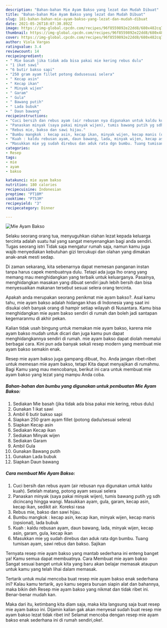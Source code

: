 ```yaml
---
description: "Bahan-bahan Mie Ayam Bakso yang lezat dan Mudah Dibuat"
title: "Bahan-bahan Mie Ayam Bakso yang lezat dan Mudah Dibuat"
slug: 181-bahan-bahan-mie-ayam-bakso-yang-lezat-dan-mudah-dibuat
date: 2021-05-26T18:07:30.892Z
image: https://img-global.cpcdn.com/recipes/96f8559892e22dd8/680x482cq70/mie-ayam-bakso-foto-resep-utama.jpg
thumbnail: https://img-global.cpcdn.com/recipes/96f8559892e22dd8/680x482cq70/mie-ayam-bakso-foto-resep-utama.jpg
cover: https://img-global.cpcdn.com/recipes/96f8559892e22dd8/680x482cq70/mie-ayam-bakso-foto-resep-utama.jpg
author: Viola Vargas
ratingvalue: 3.4
reviewcount: 14
recipeingredient:
- " Mie basah jika tidak ada bisa pakai mie kering rebus dulu"
- "1 ikat sawi"
- "6 butir bakso sapi"
- "250 gram ayam fillet potong dadusesuai selera"
- " Kecap asin"
- " Kecap ikan"
- " Minyak wijen"
- " Garam"
- " Gula"
- " Bawang putih"
- " Lada bubuk"
- " Daun bawang"
recipeinstructions:
- "Cuci bersih dan rebus ayam (air rebusan nya digunakan untuk kaldu kuah). Setelah matang, potong ayam sesuai selera"
- "Panaskan minyak (saya pakai minyak wijen), tumis bawang putih yg sdh dicincang hingga wangi. Masukkan ayam, gula, garam, kecap asin, kecap ikan, sedikit air. Koreksi rasa"
- "Rebus mie, bakso dan sawi hijau."
- "Bumbu mangkok : kecap asin, kecap ikan, minyak wijen, kecap manis (opsional), lada bubuk"
- "Kuah : kaldu rebusan ayam, daun bawang, lada, minyak wijen, kecap asin, garam, gula, kecap ikan"
- "Masukkan mie yg sudah direbus dan aduk rata dgn bumbu. Tuang tumisan ayam, sawi rebus dan bakso. Sajikan"
categories:
- Resep
tags:
- mie
- ayam
- bakso

katakunci: mie ayam bakso 
nutrition: 180 calories
recipecuisine: Indonesian
preptime: "PT18M"
cooktime: "PT53M"
recipeyield: "3"
recipecategory: Dinner

---
```



![Mie Ayam Bakso](https://img-global.cpcdn.com/recipes/96f8559892e22dd8/680x482cq70/mie-ayam-bakso-foto-resep-utama.jpg)

Selaku seorang orang tua, menyuguhkan olahan lezat kepada keluarga tercinta adalah suatu hal yang sangat menyenangkan bagi anda sendiri. Tugas seorang istri Tidak saja mengatur rumah saja, namun kamu juga wajib menyediakan kebutuhan gizi tercukupi dan olahan yang dimakan anak-anak mesti sedap.

Di zaman  sekarang, kita sebenarnya dapat memesan panganan instan tanpa harus capek membuatnya dulu. Tetapi ada juga lho orang yang memang mau menghidangkan yang terbaik untuk keluarganya. Pasalnya, menghidangkan masakan yang dibuat sendiri jauh lebih bersih dan bisa menyesuaikan makanan tersebut sesuai selera orang tercinta. 



Apakah anda merupakan seorang penikmat mie ayam bakso?. Asal kamu tahu, mie ayam bakso adalah hidangan khas di Indonesia yang saat ini disukai oleh banyak orang di hampir setiap wilayah di Nusantara. Kamu bisa menghidangkan mie ayam bakso sendiri di rumah dan boleh jadi santapan kegemaranmu di akhir pekan.

Kalian tidak usah bingung untuk memakan mie ayam bakso, karena mie ayam bakso mudah untuk dicari dan juga kamu pun dapat menghidangkannya sendiri di rumah. mie ayam bakso dapat diolah memalui berbagai cara. Kini pun ada banyak sekali resep modern yang membuat mie ayam bakso semakin enak.

Resep mie ayam bakso juga gampang dibuat, lho. Anda jangan ribet-ribet untuk memesan mie ayam bakso, tetapi Kita dapat menyajikan di rumahmu. Bagi Kamu yang mau mencobanya, berikut ini cara untuk membuat mie ayam bakso yang lezat yang mampu Anda coba.

<!--inarticleads1-->

##### Bahan-bahan dan bumbu yang digunakan untuk pembuatan Mie Ayam Bakso:

1. Sediakan  Mie basah (jika tidak ada bisa pakai mie kering, rebus dulu)
1. Gunakan 1 ikat sawi
1. Ambil 6 butir bakso sapi
1. Siapkan 250 gram ayam fillet (potong dadu/sesuai selera)
1. Siapkan  Kecap asin
1. Sediakan  Kecap ikan
1. Sediakan  Minyak wijen
1. Sediakan  Garam
1. Ambil  Gula
1. Gunakan  Bawang putih
1. Gunakan  Lada bubuk
1. Siapkan  Daun bawang




<!--inarticleads2-->

##### Cara membuat Mie Ayam Bakso:

1. Cuci bersih dan rebus ayam (air rebusan nya digunakan untuk kaldu kuah). Setelah matang, potong ayam sesuai selera
1. Panaskan minyak (saya pakai minyak wijen), tumis bawang putih yg sdh dicincang hingga wangi. Masukkan ayam, gula, garam, kecap asin, kecap ikan, sedikit air. Koreksi rasa
1. Rebus mie, bakso dan sawi hijau.
1. Bumbu mangkok : kecap asin, kecap ikan, minyak wijen, kecap manis (opsional), lada bubuk
1. Kuah : kaldu rebusan ayam, daun bawang, lada, minyak wijen, kecap asin, garam, gula, kecap ikan
1. Masukkan mie yg sudah direbus dan aduk rata dgn bumbu. Tuang tumisan ayam, sawi rebus dan bakso. Sajikan




Ternyata resep mie ayam bakso yang mantab sederhana ini enteng banget ya! Kamu semua dapat membuatnya. Cara Membuat mie ayam bakso Sangat sesuai banget untuk kita yang baru akan belajar memasak ataupun untuk kamu yang telah lihai dalam memasak.

Tertarik untuk mulai mencoba buat resep mie ayam bakso enak sederhana ini? Kalau kamu tertarik, ayo kamu segera buruan siapin alat dan bahannya, maka bikin deh Resep mie ayam bakso yang nikmat dan tidak ribet ini. Benar-benar mudah kan. 

Maka dari itu, ketimbang kita diam saja, maka kita langsung saja buat resep mie ayam bakso ini. Dijamin kalian gak akan menyesal sudah buat resep mie ayam bakso lezat tidak ribet ini! Selamat mencoba dengan resep mie ayam bakso enak sederhana ini di rumah sendiri,oke!.

